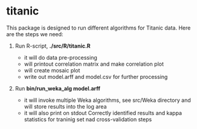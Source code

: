 titanic
=======

This package is designed to run different algorithms for Titanic data. Here are
the steps we need:

1. Run R-script, **./src/R/titanic.R**

   - it will do data pre-processing
   - will printout correlation matrix and make correlation plot
   - will create mosaic plot
   - write out model.arff and model.csv for further processing

2. Run **bin/run_weka_alg model.arff**

   - it will invoke multiple Weka algorithms, see src/Weka directory and
     will store results into the log area
   - it will also print on stdout Correctly identified results and kappa
     statistics for traninig set nad cross-validation steps

